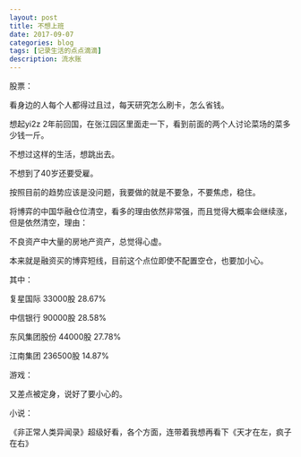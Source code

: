 ```yaml
---
layout: post
title: 不想上班
date: 2017-09-07
categories: blog
tags: [记录生活的点点滴滴]
description: 流水账
---
```


股票：

看身边的人每个人都得过且过，每天研究怎么刷卡，怎么省钱。

想起yi2z 2年前回国，在张江园区里面走一下，看到前面的两个人讨论菜场的菜多少钱一斤。

不想过这样的生活，想跳出去。

不想到了40岁还要受雇。

按照目前的趋势应该是没问题，我要做的就是不要急，不要焦虑，稳住。

将博弈的中国华融仓位清空，看多的理由依然非常强，而且觉得大概率会继续涨，但是依然清空，理由：

不良资产中大量的房地产资产，总觉得心虚。

本来就是融资买的博弈短线，目前这个点位即使不配置空仓，也要加小心。

其中：

复星国际 33000股 28.67%

中信银行 90000股 28.58%

东风集团股份 44000股 27.78%

江南集团 236500股 14.87%

游戏：

又差点被定身，说好了要小心的。

小说：

《非正常人类异闻录》超级好看，各个方面，连带着我想再看下《天才在左，疯子在右》

















